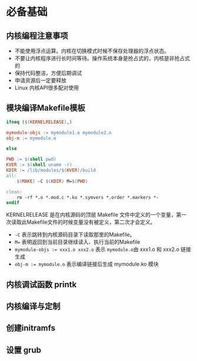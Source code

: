 # 必备基础

## 内核编程注意事项

- 不能使用浮点运算。内核在切换模式时候不保存处理器的浮点状态。
- 不要让内核程序进行长时间等待。操作系统本身是抢占式的，内核是非抢占式的
- 保持代码整洁，方便后期调试
- 申请资源后一定要释放
- Linux 内核API很多配对使用

## 模块编译Makefile模板

```makefile
ifneq ($(KERNELRELEASE),)

mymodule-objs := mymodule1.o mymodule2.o
obj-m := mymodule.o

else

PWD := $(shell pwd)
KVER := $(shell uname -r)
KDIR := /lib/modules/$(KVER)/build
all:
    $(MAKE) -C $(KDIR) M=$(PWD)

clean:
    rm -rf *.o *.mod.c *.ko *.symvers *.order *.markers *-
endif
```

KERNELRELEASE 是在内核源码的顶层 Makefile 文件中定义的一个变量，第一次读取此Makefile文件的时候变量没有被定义，第二次才会定义。

- `-C` 表示跳转到内核源码目录下读取那里的Makefile。
- `M=` 表明返回到当前目录继续读入、执行当前的Makefile
- `mymodule-objs := xxx1.o xxx2.o` 表示 `mymodule.o`由 xxx1.o 和 xxx2.o 链接生成
- `obj-m := mymodule.o` 表示编译链接后生成 mymodule.ko 模块

## 内核调试函数 printk

## 内核编译与定制

## 创建initramfs

## 设置 grub

